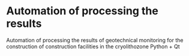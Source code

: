# Automation of processing the results
 Automation of processing the results of geotechnical monitoring for the construction of construction facilities in the cryolithozone
Python + Qt
